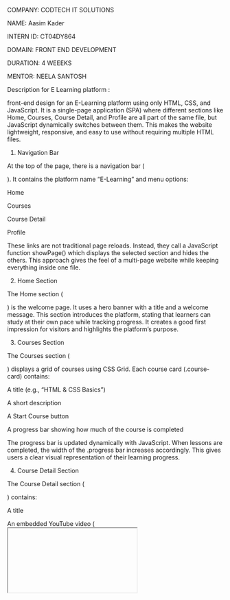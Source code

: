 COMPANY: CODTECH IT SOLUTIONS

NAME: Aasim Kader

INTERN ID: CT04DY864

DOMAIN: FRONT END DEVELOPMENT

DURATION: 4 WEEEKS

MENTOR: NEELA SANTOSH

Description for E Learning platform :

front-end design for an E-Learning platform using only HTML, CSS, and JavaScript. It is a single-page application (SPA) where different sections like Home, Courses, Course Detail, and Profile are all part of the same file, but JavaScript dynamically switches between them. This makes the website lightweight, responsive, and easy to use without requiring multiple HTML files.

1. Navigation Bar

At the top of the page, there is a navigation bar (<nav>). It contains the platform name “E-Learning” and menu options:

Home

Courses

Course Detail

Profile

These links are not traditional page reloads. Instead, they call a JavaScript function showPage() which displays the selected section and hides the others. This approach gives the feel of a multi-page website while keeping everything inside one file.

2. Home Section

The Home section (<section id="home">) is the welcome page. It uses a hero banner with a title and a welcome message. This section introduces the platform, stating that learners can study at their own pace while tracking progress. It creates a good first impression for visitors and highlights the platform’s purpose.

3. Courses Section

The Courses section (<section id="courses">) displays a grid of courses using CSS Grid. Each course card (.course-card) contains:

A title (e.g., “HTML & CSS Basics”)

A short description

A Start Course button

A progress bar showing how much of the course is completed

The progress bar is updated dynamically with JavaScript. When lessons are completed, the width of the .progress bar increases accordingly. This gives users a clear visual representation of their learning progress.

4. Course Detail Section

The Course Detail section (<section id="course-detail">) contains:

A title

An embedded YouTube video (<iframe>) which acts as the lecture content

A list of lessons with checkboxes

Each lesson has a checkbox, and when a user checks it, the function trackProgress() stores the lesson as completed in localStorage (browser’s local storage). This way, even if the user refreshes or closes the browser, their progress remains saved. This simulates a real progress-tracking system.

5. Profile Section

The Profile section (<section id="profile">) shows the total number of lessons completed. It retrieves stored data from localStorage and displays the user’s progress. This helps learners quickly see their overall learning achievements.

6. Styling with CSS

The CSS is written inside the <style> tag. Key features:
Dark navigation bar for clear visibility
A hero section with a purple background for the home page
Course cards styled with white backgrounds, shadows, and rounded corners
Progress bars styled with grey background and purple filling
Responsive design using grid-template-columns so courses align neatly on all screen sizes
This ensures the platform is visually appealing and easy to use across devices.

7. JavaScript Functionality

The JavaScript (<script> at the bottom) handles the interactivity:
showPage(pageId) → switches between sections
trackProgress(lessonId) → saves completed lessons into localStorage
updateProfile() → updates the profile page with the number of lessons completed

OUTPUT :  



updateCourses() → updates progress bars in the courses section

These functions make the platform interactive and persistent, simulating a basic learning management system (LMS).
